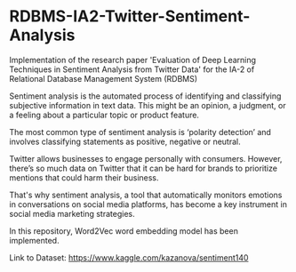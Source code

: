 # RDBMS-IA2-Twitter-Sentiment-Analysis
Implementation of the research paper 'Evaluation of Deep Learning Techniques in  Sentiment Analysis from Twitter Data' for the IA-2 of Relational Database Management System (RDBMS) 

Sentiment analysis is the automated process of identifying and classifying subjective information in text data. This might be an opinion, a judgment, or a feeling about a particular topic or product feature.

The most common type of sentiment analysis is ‘polarity detection’ and involves classifying statements as positive, negative or neutral. 

Twitter allows businesses to engage personally with consumers. However, there’s so much data on Twitter that it can be hard for brands to prioritize mentions that could harm their business.

That's why sentiment analysis, a tool that automatically monitors emotions in conversations on social media platforms, has become a key instrument in social media marketing strategies.

In this repository, Word2Vec word embedding model has been implemented.

Link to Dataset: https://www.kaggle.com/kazanova/sentiment140
